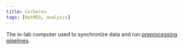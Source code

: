 ```yaml
---
title: Cerberos
tags: [NatMEG, analysis]
---
```


The in-lab computer used to synchronize data and run [preprocessing pipelines](../preprocessing/pipeline).
